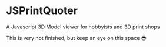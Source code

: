 # JSPrintQuoter
A Javascript 3D Model viewer for hobbyists and 3D print shops

This is very not finished, but keep an eye on this space 😎
